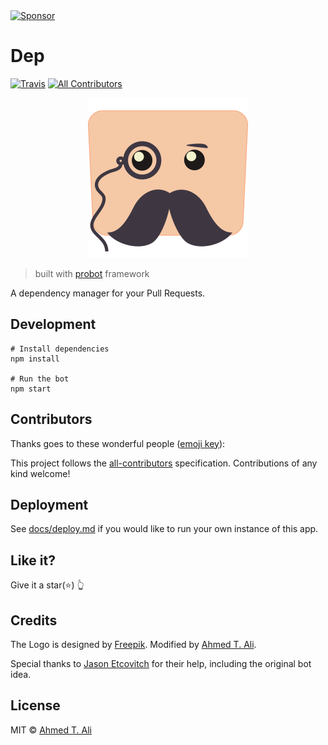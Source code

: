 <a target='_blank' rel='nofollow' href='https://app.codesponsor.io/link/yF8xMRYKxBs3t9VeMWabeRrx/ahmed-taj/dep'>
  <img alt='Sponsor' width='888' height='68' src='https://app.codesponsor.io/embed/yF8xMRYKxBs3t9VeMWabeRrx/ahmed-taj/dep.svg' />
</a>

# Dep

[![Travis](https://img.shields.io/travis/ahmed-taj/dep.svg)](https://travis-ci.org/ahmed-taj/dep)
[![All Contributors](https://img.shields.io/badge/all_contributors-0-orange.svg?style=flat-square)](#contributors)

<p align="center">
  <img src="./docs/logo.png" width="256" height="256" alt="bot logo">
</p>

> built with [probot](https://github.com/probot/probot) framework

A dependency manager for your Pull Requests.

## Development

```
# Install dependencies
npm install

# Run the bot
npm start
```

## Contributors

Thanks goes to these wonderful people ([emoji key](https://github.com/kentcdodds/all-contributors#emoji-key)):

<!-- ALL-CONTRIBUTORS-LIST:START - Do not remove or modify this section --><!-- ALL-CONTRIBUTORS-LIST:END -->

This project follows the [all-contributors](https://github.com/kentcdodds/all-contributors) specification. Contributions of any kind welcome!

## Deployment

See [docs/deploy.md](./docs/deploy.md) if you would like to run your own instance of this app.

## Like it?

Give it a star(:star:) :point_up_2:

## Credits

The Logo is designed by [Freepik](https://www.freepik.com/free-vector/green-and-blue-retro-robots-collection_721192.htm). Modified by [Ahmed T. Ali](https://github.com/ahmed-taj).

Special thanks to [Jason Etcovitch](https://github.com/JasonEtco) for their help, including the original bot idea.

## License

MIT © [Ahmed T. Ali](https://github.com/ahmed-taj)

